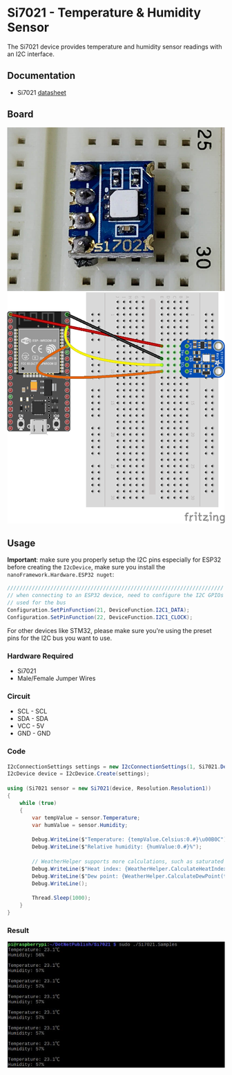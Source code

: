 ﻿# Si7021 - Temperature & Humidity Sensor

The Si7021 device provides temperature and humidity sensor readings with an I2C interface.

## Documentation

- Si7021 [datasheet](https://cdn.sparkfun.com/datasheets/Sensors/Weather/Si7021.pdf)

## Board

![Sensor image](https://raw.githubusercontent.com/nanoframework/nanoFramework.IoT.Device/develop/devices/Si7021/sensor.jpg)
![Si7021 sensor](https://raw.githubusercontent.com/nanoframework/nanoFramework.IoT.Device/develop/devices/Si7021/Si7021_I2c_Read_Temp_Humidity.png)

## Usage

**Important**: make sure you properly setup the I2C pins especially for ESP32 before creating the `I2cDevice`, make sure you install the `nanoFramework.Hardware.ESP32 nuget`:

```csharp
//////////////////////////////////////////////////////////////////////
// when connecting to an ESP32 device, need to configure the I2C GPIOs
// used for the bus
Configuration.SetPinFunction(21, DeviceFunction.I2C1_DATA);
Configuration.SetPinFunction(22, DeviceFunction.I2C1_CLOCK);
```

For other devices like STM32, please make sure you're using the preset pins for the I2C bus you want to use.

### Hardware Required

- Si7021
- Male/Female Jumper Wires

### Circuit

- SCL - SCL
- SDA - SDA
- VCC - 5V
- GND - GND

### Code

```csharp
I2cConnectionSettings settings = new I2cConnectionSettings(1, Si7021.DefaultI2cAddress);
I2cDevice device = I2cDevice.Create(settings);

using (Si7021 sensor = new Si7021(device, Resolution.Resolution1))
{
    while (true)
    {
        var tempValue = sensor.Temperature;
        var humValue = sensor.Humidity;

        Debug.WriteLine($"Temperature: {tempValue.Celsius:0.#}\u00B0C");
        Debug.WriteLine($"Relative humidity: {humValue:0.#}%");

        // WeatherHelper supports more calculations, such as saturated vapor pressure, actual vapor pressure and absolute humidity.
        Debug.WriteLine($"Heat index: {WeatherHelper.CalculateHeatIndex(tempValue, humValue).Celsius:0.#}\u00B0C");
        Debug.WriteLine($"Dew point: {WeatherHelper.CalculateDewPoint(tempValue, humValue).Celsius:0.#}\u00B0C");
        Debug.WriteLine();

        Thread.Sleep(1000);
    }
}
```

### Result

![Sample result](https://raw.githubusercontent.com/nanoframework/nanoFramework.IoT.Device/develop/devices/Si7021/RunningResult.jpg)
